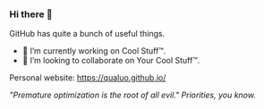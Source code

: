 ### Hi there 👋

GitHub has quite a bunch of useful things.

- 🔭 I’m currently working on Cool Stuff™.
- 👯 I’m looking to collaborate on Your Cool Stuff™.

Personal website: https://qualuo.github.io/

_"Premature optimization is the root of all evil."
Priorities, you know._

<!--
**qualuo/qualuo** is a ✨ _special_ ✨ repository because its `README.md` (this file) appears on your GitHub profile.

Here are some ideas to get you started:

- 🔭 I’m currently working on ...
- 🌱 I’m currently learning ...
- 👯 I’m looking to collaborate on ...
- 🤔 I’m looking for help with ...
- 💬 Ask me about ...
- 📫 How to reach me: ...
- 😄 Pronouns: ...
- ⚡ Fun fact: ...
-->
